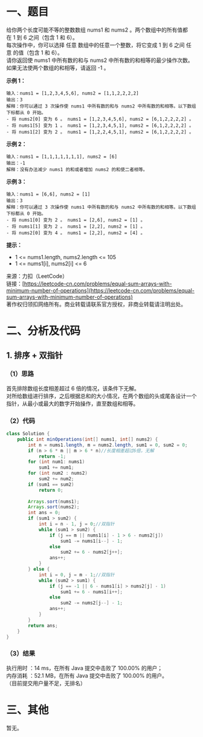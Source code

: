 # 一、题目
给你两个长度可能不等的整数数组 nums1 和 nums2 。两个数组中的所有值都在 1 到 6 之间（包含 1 和 6）。     
每次操作中，你可以选择 任意 数组中的任意一个整数，将它变成 1 到 6 之间 任意 的值（包含 1 和 6）。     
请你返回使 nums1 中所有数的和与 nums2 中所有数的和相等的最少操作次数。如果无法使两个数组的和相等，请返回 -1 。     
    
**示例 1：**     
```
输入：nums1 = [1,2,3,4,5,6], nums2 = [1,1,2,2,2,2]
输出：3
解释：你可以通过 3 次操作使 nums1 中所有数的和与 nums2 中所有数的和相等。以下数组下标都从 0 开始。
- 将 nums2[0] 变为 6 。 nums1 = [1,2,3,4,5,6], nums2 = [6,1,2,2,2,2] 。
- 将 nums1[5] 变为 1 。 nums1 = [1,2,3,4,5,1], nums2 = [6,1,2,2,2,2] 。
- 将 nums1[2] 变为 2 。 nums1 = [1,2,2,4,5,1], nums2 = [6,1,2,2,2,2] 。
```
**示例 2：**     
```
输入：nums1 = [1,1,1,1,1,1,1], nums2 = [6]
输出：-1
解释：没有办法减少 nums1 的和或者增加 nums2 的和使二者相等。
```
**示例 3：**     
```
输入：nums1 = [6,6], nums2 = [1]
输出：3
解释：你可以通过 3 次操作使 nums1 中所有数的和与 nums2 中所有数的和相等。以下数组下标都从 0 开始。
- 将 nums1[0] 变为 2 。 nums1 = [2,6], nums2 = [1] 。
- 将 nums1[1] 变为 2 。 nums1 = [2,2], nums2 = [1] 。
- 将 nums2[0] 变为 4 。 nums1 = [2,2], nums2 = [4] 。
```
**提示：**     
- 1 <= nums1.length, nums2.length <= 105
- 1 <= nums1[i], nums2[i] <= 6
      
来源：力扣（LeetCode）     
链接：[https://leetcode-cn.com/problems/equal-sum-arrays-with-minimum-number-of-operations](https://leetcode-cn.com/problems/equal-sum-arrays-with-minimum-number-of-operations)     
著作权归领扣网络所有。商业转载请联系官方授权，非商业转载请注明出处。     
# 二、分析及代码    
## 1. 排序 + 双指针
### （1）思路
首先排除数组长度相差超过 6 倍的情况，该条件下无解。      
对所给数组进行排序，之后根据总和的大小情况，在两个数组的头或尾各设计一个指针，从最小或最大的数字开始操作，直至数组和相等。      
### （2）代码
```java
class Solution {
    public int minOperations(int[] nums1, int[] nums2) {
        int n = nums1.length, m = nums2.length, sum1 = 0, sum2 = 0;
        if (n > 6 * m || m > 6 * n)//长度相差超过6倍，无解
            return -1;
        for (int num1: nums1)
            sum1 += num1;
        for (int num2 : nums2)
            sum2 += num2;
        if (sum1 == sum2)
            return 0;
        
        Arrays.sort(nums1);
        Arrays.sort(nums2);
        int ans = 0;
        if (sum1 > sum2) {
            int i = n - 1, j = 0;//双指针
            while (sum1 > sum2) {
                if (j == m || nums1[i] - 1 > 6 - nums2[j])
                    sum1 -= nums1[i--] - 1;
                else
                    sum2 += 6 - nums2[j++];
                ans++;                   
            }
        } else {
            int i = 0, j = m - 1;//双指针
            while (sum2 > sum1) {
                if (j == -1 || 6 - nums1[i] > nums2[j] - 1)
                    sum1 += 6 - nums1[i++];
                else
                    sum2 -= nums2[j--] - 1;
                ans++;                   
            } 
        }  
        return ans;      
    }
}
```
### （3）结果
执行用时 ：14 ms，在所有 Java 提交中击败了 100.00% 的用户；    
内存消耗 ：52.1 MB，在所有 Java 提交中击败了 100.00% 的用户。      
（目前提交用户量不足，无排名）
# 三、其他
暂无。  
